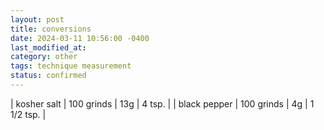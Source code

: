 ```yaml
---
layout: post
title: conversions
date: 2024-03-11 10:56:00 -0400
last_modified_at: 
category: other
tags: technique measurement
status: confirmed
---
```


| kosher salt  | 100 grinds | 13g |     4 tsp. |
| black pepper | 100 grinds |  4g | 1 1/2 tsp. |
